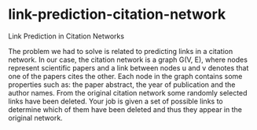 # link-prediction-citation-network
Link Prediction in Citation Networks

The problem we had to solve is related to predicting links in a citation network. In our case, the citation network is a graph G(V, E), where nodes represent scientific papers and a link between nodes u and v denotes that one of the papers cites the other. Each node in the graph contains some properties such as: the paper abstract, the year of publication and the author names. From the original citation network some randomly selected links have been deleted. Your job is given a set of possible links to determine which of them have been deleted and thus they appear in the original network.
